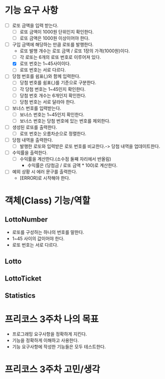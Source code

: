 # 기능 요구 사항
- [ ] 로또 금액을 입력 받는다.
  - [ ] 로또 금액이 1000원 단위인지 확인한다.
  - [ ] 로또 금액은 1000원 이상이어야 한다.
- [ ] 구입 금액에 해당하는 만큼 로또를 발행한다. 
  - 로또 발행 개수는 로또 금액 / 로또 1장의 가격(1000원)이다.
  - [ ] 각 로또는 6개의 로또 번호로 이루어져 있다.
  - [X] 로또 번호는 1~45사이이다.
  - [ ] 로또 번호는 서로 다르다.
- [ ] 당첨 번호를 쉼표(,)와 함께 입력한다.
  - [ ] 당첨 번호를 쉼표(,)를 기준으로 구분한다.
  - [ ] 각 당첨 번호는 1~45인지 확인한다.
  - [ ] 당첨 번호 개수는 6개인지 확인한다.
  - [ ] 당첨 번호는 서로 달라야 한다.
- [ ] 보너스 번호를 입력받는다.
  - [ ] 보너스 번호는 1~45인지 확인한다.
  - [ ] 보너스 번호는 당첨 번호에 있는 번호를 제외한다.
- [ ] 생성된 로또를 출력한다.
  - [ ] 로또 번호는 오름차순으로 정렬한다.
- [ ] 당첨 내역을 출력한다.
  - [ ] 발행한 로또와 입력받은 로또 번호를 비교한다.-> 당첨 내역을 업데이트한다.
- [ ] 수익률을 출력한다.
  - [ ] 수익률을 계산한다.(소수점 둘째 자리에서 반올림)
    - 수익률은 (당첨금 / 로또 금액 * 100)로 계산한다.
- [ ] 예외 상황 시 에러 문구를 출력한다.
  - [ERROR]로 시작해야 한다.

# 객체(Class) 기능/역할
## LottoNumber
- 로또를 구성하는 하나의 번호를 말한다.
- 1~45 사이의 값이어야 한다.
- 로또 번호는 서로 다르다.

## Lotto

## LottoTicket

## Statistics

# 프리코스 3주차 나의 목표
- 프로그래밍 요구사항을 정확하게 지킨다.
- 기능을 정확하게 이해하고 사용한다.
- 기능 요구사항에 작성한 기능들은 모두 테스트한다.

# 프리코스 3주차 고민/생각